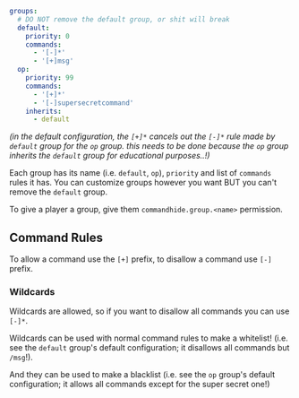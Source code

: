 ```yaml
groups:
  # DO NOT remove the default group, or shit will break
  default:
    priority: 0
    commands:
      - '[-]*'
      - '[+]msg'
  op:
    priority: 99
    commands:
      - '[+]*'
      - '[-]supersecretcommand'
    inherits:
      - default
```
_(in the default configuration, the `[+]*` cancels out the `[-]*` rule made by `default` group for the `op` group. this needs to be done because the `op` group inherits the `default` group for educational purposes..!)_


Each group has its name (i.e. `default`, `op`), `priority` and list of `commands` rules it has.
You can customize groups however you want BUT you can't remove the `default` group.

To give a player a group, give them `commandhide.group.<name>` permission.

## Command Rules
To allow a command use the `[+]` prefix, to disallow a command use `[-]` prefix.

### Wildcards
Wildcards are allowed, so if you want to disallow all commands you can use `[-]*`.

Wildcards can be used with normal command rules to make a whitelist! (i.e. see the `default` group's default configuration; it disallows all commands but `/msg`!).

And they can be used to make a blacklist (i.e. see the `op` group's default configuration; it allows all commands except for the super secret one!)